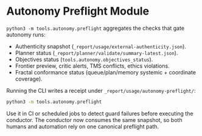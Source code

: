 # Autonomy Preflight Module

`python3 -m tools.autonomy.preflight` aggregates the checks that gate autonomy
runs:

- Authenticity snapshot (`_report/usage/external-authenticity.json`).
- Planner status (`_report/planner/validate/summary-latest.json`).
- Objectives status (`tools.autonomy.objectives_status`).
- Frontier preview, critic alerts, TMS conflicts, ethics violations.
- Fractal conformance status (queue/plan/memory systemic + coordinate coverage).

Running the CLI writes a receipt under `_report/usage/autonomy-preflight/`:

```bash
python3 -m tools.autonomy.preflight
```

Use it in CI or scheduled jobs to detect guard failures before executing the
conductor. The conductor now consumes the same snapshot, so both humans and
automation rely on one canonical preflight path.
